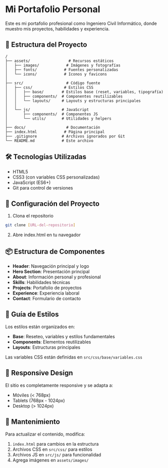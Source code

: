 # Mi Portafolio Personal

Este es mi portafolio profesional como Ingeniero Civil Informático, donde muestro mis proyectos, habilidades y experiencia.

## 🚀 Estructura del Proyecto

```
/
├── assets/                 # Recursos estáticos
│   ├── images/            # Imágenes y fotografías
│   ├── fonts/            # Fuentes personalizadas
│   └── icons/            # Iconos y favicons
│
├── src/                   # Código fuente
│   ├── css/              # Estilos CSS
│   │   ├── base/        # Estilos base (reset, variables, tipografía)
│   │   ├── components/  # Componentes reutilizables
│   │   └── layouts/     # Layouts y estructuras principales
│   │
│   └── js/              # JavaScript
│       ├── components/  # Componentes JS
│       └── utils/       # Utilidades y helpers
│
├── docs/                  # Documentación
├── index.html            # Página principal
├── .gitignore           # Archivos ignorados por Git
└── README.md            # Este archivo
```

## 🛠️ Tecnologías Utilizadas

- HTML5
- CSS3 (con variables CSS personalizadas)
- JavaScript (ES6+)
- Git para control de versiones

## 🔧 Configuración del Proyecto

1. Clona el repositorio
```bash
git clone [URL-del-repositorio]
```

2. Abre index.html en tu navegador

## 📦 Estructura de Componentes

- **Header**: Navegación principal y logo
- **Hero Section**: Presentación principal
- **About**: Información personal y profesional
- **Skills**: Habilidades técnicas
- **Projects**: Portafolio de proyectos
- **Experience**: Experiencia laboral
- **Contact**: Formulario de contacto

## 🎨 Guía de Estilos

Los estilos están organizados en:

- **Base**: Reseteo, variables y estilos fundamentales
- **Components**: Elementos reutilizables
- **Layouts**: Estructuras principales

Las variables CSS están definidas en `src/css/base/variables.css`

## 📱 Responsive Design

El sitio es completamente responsive y se adapta a:
- Móviles (< 768px)
- Tablets (768px - 1024px)
- Desktop (> 1024px)

## 📝 Mantenimiento

Para actualizar el contenido, modifica:
1. `index.html` para cambios en la estructura
2. Archivos CSS en `src/css/` para estilos
3. Archivos JS en `src/js/` para funcionalidad
4. Agrega imágenes en `assets/images/` 